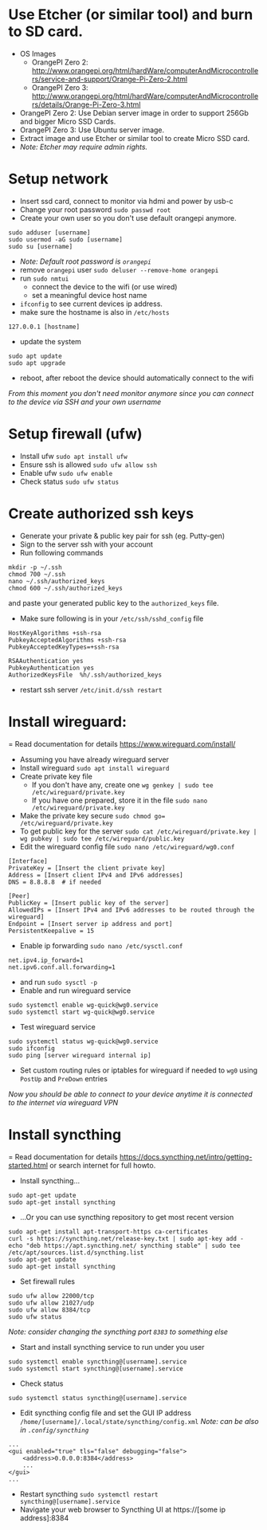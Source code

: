 # Use Etcher (or similar tool) and burn to SD card.
- OS Images
  - OrangePI Zero 2: http://www.orangepi.org/html/hardWare/computerAndMicrocontrollers/service-and-support/Orange-Pi-Zero-2.html
  - OrangePI Zero 3: http://www.orangepi.org/html/hardWare/computerAndMicrocontrollers/details/Orange-Pi-Zero-3.html
- OrangePI Zero 2: Use Debian server image in order to support 256Gb and bigger Micro SSD Cards.
- OrangePI Zero 3: Use Ubuntu server image.
- Extract image and use Etcher or similar tool to create Micro SSD card.
- _Note: Etcher may require admin rights._

# Setup network
- Insert ssd card, connect to monitor via hdmi and power by usb-c
- Change your root password `sudo passwd root`
- Create your own user so you don't use default orangepi anymore.
```
sudo adduser [username]
sudo usermod -aG sudo [username]
sudo su [username]
```
- _Note: Default root password is `orangepi`_
- remove `orangepi` user `sudo deluser --remove-home orangepi`
- run `sudo nmtui`
  - connect the device to the wifi (or use wired)
  - set a meaningful device host name
- `ifconfig` to see current devices ip address.
- make sure the hostname is also in `/etc/hosts`
```
127.0.0.1 [hostname]
```
- update the system
```
sudo apt update
sudo apt upgrade
```
- reboot, after reboot the device should automatically connect to the wifi 

_From this moment you don't need monitor anymore since you can connect to the device via SSH and your own username_

# Setup firewall (ufw)
- Install ufw `sudo apt install ufw`
- Ensure ssh is allowed `sudo ufw allow ssh`
- Enable ufw `sudo ufw enable`
- Check status `sudo ufw status`

# Create authorized ssh keys
- Generate your private & public key pair for ssh (eg. Putty-gen)
- Sign to the server ssh with your account
- Run following commands
```
mkdir -p ~/.ssh
chmod 700 ~/.ssh
nano ~/.ssh/authorized_keys
chmod 600 ~/.ssh/authorized_keys
```
and paste your generated public key to the `authorized_keys` file.
- Make sure following is in your `/etc/ssh/sshd_config` file
```
HostKeyAlgorithms +ssh-rsa
PubkeyAcceptedAlgorithms +ssh-rsa
PubkeyAcceptedKeyTypes=+ssh-rsa

RSAAuthentication yes
PubkeyAuthentication yes
AuthorizedKeysFile  %h/.ssh/authorized_keys
```
- restart ssh server `/etc/init.d/ssh restart`
  
# Install wireguard:
= Read documentation for details https://www.wireguard.com/install/
- Assuming you have already wireguard server
- Install wireguard `sudo apt install wireguard`
- Create private key file
  - If you don't have any, create one `wg genkey | sudo tee /etc/wireguard/private.key`
  - If you have one prepared, store it in the file `sudo nano /etc/wireguard/private.key`
- Make the private key secure `sudo chmod go= /etc/wireguard/private.key`
- To get public key for the server  `sudo cat /etc/wireguard/private.key | wg pubkey | sudo tee /etc/wireguard/public.key`
- Edit the wireguard config file `sudo nano /etc/wireguard/wg0.conf`
```
[Interface]
PrivateKey = [Insert the client private key]
Address = [Insert client IPv4 and IPv6 addresses]
DNS = 8.8.8.8  # if needed

[Peer]
PublicKey = [Insert public key of the server]
AllowedIPs = [Insert IPv4 and IPv6 addresses to be routed through the wireguard]
Endpoint = [Insert server ip address and port]
PersistentKeepalive = 15
```
- Enable ip forwarding `sudo nano /etc/sysctl.conf`
```
net.ipv4.ip_forward=1
net.ipv6.conf.all.forwarding=1
```
- and run `sudo sysctl -p`
- Enable and run wireguard service
```
sudo systemctl enable wg-quick@wg0.service
sudo systemctl start wg-quick@wg0.service
```
- Test wireguard service
```
sudo systemctl status wg-quick@wg0.service
sudo ifconfig
sudo ping [server wireguard internal ip]
```
- Set custom routing rules or iptables for wireguard if needed to `wg0` using `PostUp` and `PreDown` entries

_Now you should be able to connect to your device anytime it is connected to the internet via wireguard VPN_

# Install syncthing
= Read documentation for details https://docs.syncthing.net/intro/getting-started.html
  or search internet for full howto.
- Install syncthing...
```
sudo apt-get update
sudo apt-get install syncthing
```
- ...Or you can use syncthing repository to get most recent version
```
sudo apt-get install apt-transport-https ca-certificates
curl -s https://syncthing.net/release-key.txt | sudo apt-key add -
echo "deb https://apt.syncthing.net/ syncthing stable" | sudo tee /etc/apt/sources.list.d/syncthing.list
sudo apt-get update
sudo apt-get install syncthing
```
- Set firewall rules
```
sudo ufw allow 22000/tcp
sudo ufw allow 21027/udp
sudo ufw allow 8384/tcp
sudo ufw status
```
_Note: consider changing the syncthing port `8383` to something else_
- Start and install syncthing service to run under you user
```
sudo systemctl enable syncthing@[username].service
sudo systemctl start syncthing@[username].service
```
- Check status
```
sudo systemctl status syncthing@[username].service
```
- Edit syncthing config file and set the GUI IP address
  `/home/[username]/.local/state/syncthing/config.xml`
  _Note: can be also in `.config/syncthing`_
```
...
<gui enabled="true" tls="false" debugging="false">
    <address>0.0.0.0:8384</address>
    ...
</gui>
...
```
- Restart syncthing `sudo systemctl restart syncthing@[username].service`
- Navigate your web browser to Syncthing UI at https://[some ip address]:8384
